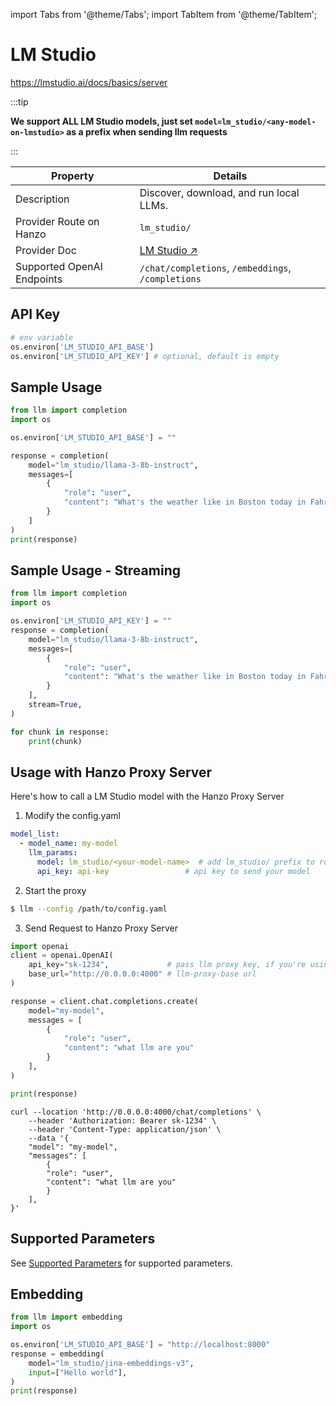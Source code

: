import Tabs from '@theme/Tabs';
import TabItem from '@theme/TabItem';

# LM Studio

https://lmstudio.ai/docs/basics/server

:::tip

**We support ALL LM Studio models, just set `model=lm_studio/<any-model-on-lmstudio>` as a prefix when sending llm requests**

:::


| Property | Details |
|-------|-------|
| Description | Discover, download, and run local LLMs. |
| Provider Route on Hanzo | `lm_studio/` |
| Provider Doc | [LM Studio ↗](https://lmstudio.ai/docs/api/openai-api) |
| Supported OpenAI Endpoints | `/chat/completions`, `/embeddings`, `/completions` |

## API Key
```python
# env variable
os.environ['LM_STUDIO_API_BASE']
os.environ['LM_STUDIO_API_KEY'] # optional, default is empty
```

## Sample Usage
```python
from llm import completion
import os

os.environ['LM_STUDIO_API_BASE'] = ""

response = completion(
    model="lm_studio/llama-3-8b-instruct",
    messages=[
        {
            "role": "user",
            "content": "What's the weather like in Boston today in Fahrenheit?",
        }
    ]
)
print(response)
```

## Sample Usage - Streaming
```python
from llm import completion
import os

os.environ['LM_STUDIO_API_KEY'] = ""
response = completion(
    model="lm_studio/llama-3-8b-instruct",
    messages=[
        {
            "role": "user",
            "content": "What's the weather like in Boston today in Fahrenheit?",
        }
    ],
    stream=True,
)

for chunk in response:
    print(chunk)
```


## Usage with Hanzo Proxy Server

Here's how to call a LM Studio model with the Hanzo Proxy Server

1. Modify the config.yaml 

  ```yaml
  model_list:
    - model_name: my-model
      llm_params:
        model: lm_studio/<your-model-name>  # add lm_studio/ prefix to route as LM Studio provider
        api_key: api-key                 # api key to send your model
  ```


2. Start the proxy 

  ```bash
  $ llm --config /path/to/config.yaml
  ```

3. Send Request to Hanzo Proxy Server

  <Tabs>

  <TabItem value="openai" label="OpenAI Python v1.0.0+">

  ```python
  import openai
  client = openai.OpenAI(
      api_key="sk-1234",             # pass llm proxy key, if you're using virtual keys
      base_url="http://0.0.0.0:4000" # llm-proxy-base url
  )

  response = client.chat.completions.create(
      model="my-model",
      messages = [
          {
              "role": "user",
              "content": "what llm are you"
          }
      ],
  )

  print(response)
  ```
  </TabItem>

  <TabItem value="curl" label="curl">

  ```shell
  curl --location 'http://0.0.0.0:4000/chat/completions' \
      --header 'Authorization: Bearer sk-1234' \
      --header 'Content-Type: application/json' \
      --data '{
      "model": "my-model",
      "messages": [
          {
          "role": "user",
          "content": "what llm are you"
          }
      ],
  }'
  ```
  </TabItem>

  </Tabs>


## Supported Parameters

See [Supported Parameters](../completion/input.md#translated-openai-params) for supported parameters.

## Embedding

```python
from llm import embedding
import os 

os.environ['LM_STUDIO_API_BASE'] = "http://localhost:8000"
response = embedding(
    model="lm_studio/jina-embeddings-v3",
    input=["Hello world"],
)
print(response)
```
